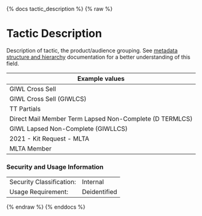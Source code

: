 {% docs tactic_description %}
{% raw %}

<a name="tactic_description"></a>
# Tactic Description
Description of tactic, the product/audience grouping.
See [metadata structure and hierarchy](#!/model/model.aaa_life_data_platform.staging_metadata_metadata)
documentation for a better understanding of this field.

| Example values                                            |
|-----------------------------------------------------------|
| GIWL Cross Sell                                           |
| GIWL Cross Sell (GIWLCS)                                  |
| TT Partials                                               |
| Direct Mail Member Term Lapsed Non-Complete (D TERMLCS)   |
| GIWL Lapsed Non-Complete (GIWLLCS)                        |
| 2021 - Kit Request - MLTA                                 |
| MLTA Member                                               |

### Security and Usage Information
|     |     |
| --- | --- |
| Security Classification: | Internal |
| Usage Requirement:       | Deidentified |

{% endraw %}
{% enddocs %}